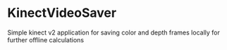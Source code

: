 # KinectVideoSaver
Simple kinect v2 application for saving color and depth frames locally for further offline calculations
